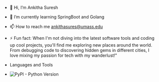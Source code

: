 - 👋 Hi, I’m Ankitha Suresh
  
- 🌱 I’m currently learning SpringBoot and Golang
  
- 📫 How to reach me ankithasures@umass.edu
  
- ⚡ Fun fact: When I'm not diving into the latest software tools and coding up cool projects, you'll find me exploring new places around the world. 
              From debugging code to discovering hidden gems in different cities, I love mixing my passion for tech with my wanderlust!"

- Languages and Tools

- ![PyPI - Python Version](https://img.shields.io/pypi/pyversions/:packageName)

<!---
ankithas-09/ankithas-09 is a ✨ special ✨ repository because its `README.md` (this file) appears on your GitHub profile.
You can click the Preview link to take a look at your changes.
--->
